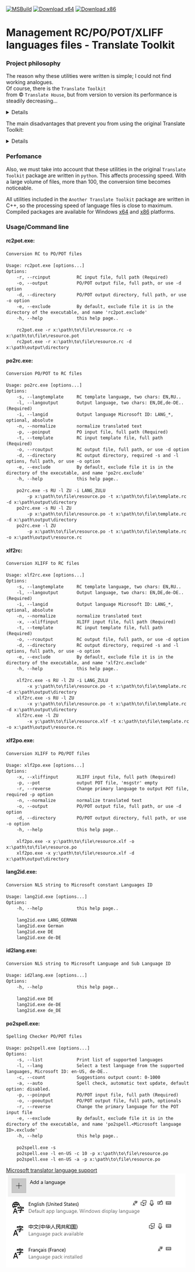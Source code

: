 [![MSBuild](https://github.com/ClaudiaCoord/Another-RC-PO-POT-XLIFF-Translate-Toolkit/actions/workflows/msbuild-release.yml/badge.svg)](https://github.com/ClaudiaCoord/Another-RC-PO-POT-XLIFF-Translate-Toolkit/actions/workflows/msbuild-release.yml) 
[![Download x64](https://img.shields.io/badge/Download-x64-brightgreen.svg?style=flat-square)](https://github.com/ClaudiaCoord/Another-RC-PO-POT-XLIFF-Translate-Toolkit/releases/download/1.0.0/AnotherTranslateToolkitx64.msi) 
[![Download x86](https://img.shields.io/badge/Download-x86-brightgreen.svg?style=flat-square)](https://github.com/ClaudiaCoord/Another-RC-PO-POT-XLIFF-Translate-Toolkit/releases/download/1.0.0/AnotherTranslateToolkitx86.msi) 

# Management RC/PO/POT/XLIFF languages files - Translate Toolkit

### Project philosophy

The reason why these utilities were written is simple; I could not find working analogues.  
Of course, there is the `Translate Toolkit`  
from © `Translate House`, but from version to version its performance is steadily decreasing...  

<details>
We used original "Translate Toolkit" package before. In addition to the package itself, for full functionality you must also install the latest version of "GetText" from "GNU". From it you need the merge utility, which tidies up the multi-line output from the 'rc2po' and 'po2rc' utilities. This format complies with the standards, but many online resources related to translation into different languages cannot work with it correctly. This is especially evident in the Chinese or Japanese languages: lines are cut off, syntax format errors appear related to unclosed quotes and many other similar faults. 
</details>

  
The main disadvantages that prevent you from using the original Translate Toolkit:  
<details>
  
"po2rc" utility:  
  
1. Does not understand menu tags unless they are inside the 'POPUP' tag.  
2. Dialogue titles, tags 'STYLE', 'FONT', 'CAPTION', 'MENU' are written in one long line, after which the assembly of the RC file causes an error.  
3. Does not understand constructions like '#, fussy', produces the error: "error line:1 symbol:2", regardless of location. At the same time, other utilities from the same package generate just such constructs, for example 'xliff2po'.  
4. If the 'PO' file ends with an empty line, it also produces a similar error that has nothing to do with the problem.  
5. If the source PO file is in a format other than UTF-8, multiple errors are possible, the origin of which is not clear.  
6. If you specify to use UTF-8 encoding for the output file, the file will still be written as UNICODE, in UTF-16 LE format. The way out of this situation is to subsequently convert the output file into UTF-8 format using third-party programs.  

"rc2po" utility:  

1. Does not work correctly with escaped quotes in text, leaves unclosed lines, the file is corrupted.  
2. It does not always process constructs like '{0}/{1}' related to the string format correctly; the file is corrupted.  
3. It does not filter by numeric values, that is, strings consisting only of numbers will also be added to the translation.  
4. Adds empty lines consisting of one space to the translation.  
4. It does not have settings that affect multi-line output of values; it is impossible to change this behavior.  
5. Does not have settings to prevent spam recording of line identifiers, thereby increasing the file size several times. This makes viewing and analyzing the source file very difficult.  
6. When using UTF-8 and missing the 'UTF-8 BOM' header at the beginning of the file, it produces the error: "error line:1 symbol:2".  

"xliff2po" utility:  

1. Adds the construction '#, fussy' to each 'msgid + msgtext' pair; other utilities from the same package do not understand this construction, which leads to a processing error. There is no way to disable this behavior.  
2. Does not replace the '&' sign in the 'xliff' format with the '\&amp;' html tag. Since the 'xliff' format is a subset of the 'XML' format, this results in an error. No further processing of such a file is possible.  
</details>


### Perfomance

Also, we must take into account that these utilities in the original `Translate Toolkit` package are written in `python`. This affects processing speed. With a large volume of files, more than 100, the conversion time becomes noticeable.  

All utilities included in the `Another Translate Toolkit` package are written in C++, so the processing speed of language files is close to maximum. Compiled packages are available for Windows [x64](https://github.com/ClaudiaCoord/Another-RC-PO-POT-XLIFF-Translate-Toolkit/releases/download/1.0.0/AnotherTranslateToolkitx64.msi) and [x86](https://github.com/ClaudiaCoord/Another-RC-PO-POT-XLIFF-Translate-Toolkit/releases/download/1.0.0/AnotherTranslateToolkitx86.msi) platforms.  

### Usage/Command line

#### rc2pot.exe:  
```
Conversion RC to PO/POT files  

Usage: rc2pot.exe [options...]  
Options:  
    -r, --rcinput          RC input file, full path (Required)  
    -o, --output           PO/POT output file, full path, or use -d option  
    -d, --directory        PO/POT output directory, full path, or use -o option  
    -e, --exclude          By default, exclude file it is in the directory of the executable, and name 'rc2pot.exclude'  
    -h, --help             this help page..  

	rc2pot.exe -r x:\path\to\file\resource.rc -o x:\path\to\file\resource.pot  
	rc2pot.exe -r x:\path\to\file\resource.rc -d x:\path\output\directory  

```

#### po2rc.exe:  
```
Conversion PO/POT to RC files  

Usage: po2rc.exe [options...]  
Options:  
    -s, --langtemplate     RC template language, two chars: EN,RU..  
    -l, --langoutput       Output language, two chars: EN,DE,de-DE.. (Required)
    -i, --langid           Output language Microsoft ID: LANG_*, optional, absolute
    -n, --normalize        normalize translated text  
    -p, --poinput          PO input file, full path (Required)  
    -t, --template         RC input template file, full path (Required)  
    -o, --rcoutput         RC output file, full path, or use -d option  
    -d, --directory        RC output directory, required -s and -l options, full path, or use -o option  
    -e, --exclude          By default, exclude file it is in the directory of the executable, and name 'po2rc.exclude'  
    -h, --help             this help page..  

	po2rc.exe -s RU -l ZU -i LANG_ZULU  
		-p x:\path\to\file\resource.po -t x:\path\to\file\template.rc -d x:\path\output\directory  
	po2rc.exe -s RU -l ZU
		-p x:\path\to\file\resource.po -t x:\path\to\file\template.rc -d x:\path\output\directory  
	po2rc.exe -l ZU  
		-p x:\path\to\file\resource.po -t x:\path\to\file\template.rc -o x:\path\output\resource.rc  

```

#### xlf2rc:  
```
Conversion XLIFF to RC files

Usage: xlf2rc.exe [options...]
Options:
    -s, --langtemplate     RC template language, two chars: EN,RU..
    -l, --langoutput       Output language, two chars: EN,DE,de-DE.. (Required)
    -i, --langid           Output language Microsoft ID: LANG_*, optional, absolute
    -n, --normalize        normalize translated text
    -x, --xliffinput       XLIFF input file, full path (Required)
    -t, --template         RC input template file, full path (Required)
    -o, --rcoutput         RC output file, full path, or use -d option
    -d, --directory        RC output directory, required -s and -l options, full path, or use -o option
    -e, --exclude          By default, exclude file it is in the directory of the executable, and name 'xlf2rc.exclude'
    -h, --help             this help page..       

	xlf2rc.exe -s RU -l ZU -i LANG_ZULU
		-x y:\path\to\file\resource.po -t x:\path\to\file\template.rc -d x:\path\output\directory
	xlf2rc.exe -s RU -l ZU
		-x y:\path\to\file\resource.po -t x:\path\to\file\template.rc -d x:\path\output\directory
	xlf2rc.exe -l ZU
		-x y:\path\to\file\resource.xlf -t x:\path\to\file\template.rc -o x:\path\output\resource.rc

```

#### xlf2po.exe:  
```
Conversion XLIFF to PO/POT files  

Usage: xlf2po.exe [options...]  
Options:  
    -x, --xliffinput       XLIFF input file, full path (Required)  
    -p, --pot              output POT file, 'msgstr' empty  
    -r, --reverse          Change primary language to output POT file, required -p option  
    -n, --normalize        normalize translated text
    -o, --output           PO/POT output file, full path, or use -d option  
    -d, --directory        PO/POT output directory, full path, or use -o option  
    -h, --help             this help page..  

	xlf2po.exe -x y:\path\to\file\resource.xlf -o x:\path\to\file\resource.po  
	xlf2po.exe -x y:\path\to\file\resource.xlf -d x:\path\output\directory  

```

#### lang2id.exe:  
```
Conversion NLS string to Microsoft constant Languages ID

Usage: lang2id.exe [options...]  
Options:  
    -h, --help             this help page..  

	lang2id.exe LANG_GERMAN 
	lang2id.exe German  
	lang2id.exe DE  
	lang2id.exe de-DE  

```


#### id2lang.exe:  
```
Conversion NLS string to Microsoft Language and Sub Language ID  

Usage: id2lang.exe [options...]  
Options:  
    -h, --help             this help page..  

	lang2id.exe DE
	lang2id.exe de-DE
	lang2id.exe de_DE  

```

#### po2spell.exe:  
```
Spelling Checker PO/POT files

Usage: po2spell.exe [options...]
Options:
    -s, --list             Print list of supported languages
    -l, --lang             Select a test language from the supported languages, Microsoft ID: en-US, de-DE..
    -c, --count            Suggestions output count: 0-1000
    -a, --auto             Spell check, automatic text update, default option: disabled.
    -p, --poinput          PO/POT input file, full path (Required)
    -o, --pooutput         PO/POT output file, full path, optionals
    -r, --reverse          Change the primary language for the POT input file
    -e, --exclude          By default, exclude file it is in the directory of the executable, and name 'po2spell.<Microsoft language ID>.exclude'
    -h, --help             this help page..       

	po2spell.exe -s
	po2spell.exe -l en-US -c 10 -p x:\path\to\file\resource.po
	po2spell.exe -l en-US -a -p x:\path\to\file\resource.po

```

[Microsoft translator language support](https://www.microsoft.com/en-us/translator/help/windows-10/)  
![Microsoft dialog - Add language](addlang.png)

